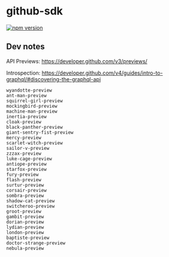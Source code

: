 # github-sdk

[![npm version](https://badge.fury.io/js/github-sdk.svg)](https://badge.fury.io/js/github-sdk)

## Dev notes

API Previews: https://developer.github.com/v3/previews/

Introspection: https://developer.github.com/v4/guides/intro-to-graphql/#discovering-the-graphql-api

```
wyandotte-preview
ant-man-preview
squirrel-girl-preview
mockingbird-preview
machine-man-preview
inertia-preview
cloak-preview
black-panther-preview
giant-sentry-fist-preview
mercy-preview
scarlet-witch-preview
sailor-v-preview
zzzax-preview
luke-cage-preview
antiope-preview
starfox-preview
fury-preview
flash-preview
surtur-preview
corsair-preview
sombra-preview
shadow-cat-preview
switcheroo-preview
groot-preview
gambit-preview
dorian-preview
lydian-preview
london-preview
baptiste-preview
doctor-strange-preview
nebula-preview
```
